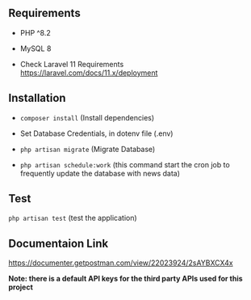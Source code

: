 ## Requirements

* PHP ^8.2
* MySQL 8

* Check Laravel 11 Requirements https://laravel.com/docs/11.x/deployment

## Installation

*  `composer install` (Install dependencies)

* Set Database Credentials, in dotenv file (.env)

* `php artisan migrate` (Migrate Database)

* `php artisan schedule:work` (this command start the cron job to frequently update the database with news data)

## Test

`php artisan test` (test the application)

## Documentaion Link

https://documenter.getpostman.com/view/22023924/2sAYBXCX4x

**Note: there is a default API keys for the third party APIs used for this project**
